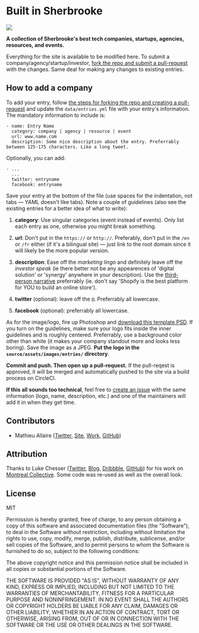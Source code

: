 # Built in Sherbrooke

![](https://circleci.com/gh/allaire/builtinsherbrooke.svg?style=shield&circle-token=:circle-toke)

**A collection of Sherbrooke's best tech companies, startups, agencies, resources, and events.**

Everything for the site is available to be modified here. To submit a company/agency/startup/investor, [fork the repo and submit a pull-request](#how-to-add-a-company) with the changes. Same deal for making any changes to existing entries.

## How to add a company

To add your entry, follow [the steps for forking the repo and creating a pull-request][fork repo] and update the `data/entries.yml` file with your entry's information. The mandatory information to include is:

```
- name: Entry Name
  category: company | agency | resource | event
  url: www.name.com
  description: Some nice description about the entry. Preferrably between 125-175 characters. Like a long tweet.
```

Optionally, you can add:

```
- ...
  ...
  twitter: entryname
  facebook: entryname
```

Save your entry at the bottom of the file (use spaces for the indentation, not tabs — YAML doesn't like tabs). Note a couple of guidelines (also see the existing entries for a better idea of what to write):

1. **category**: Use singular categories (event instead of events). Only list each entry as one, otherwise you might break something.

2. **url**: Don't put in the `https://` or `http://`. Preferably, don't put in the `/en` or `/fr` either (if it's a bilingual site) — just link to the root domain since it will likely be the more popular version.

3. **description**: Ease off the *marketing lingo* and definitely leave off the *investor speak* (ie there better not be any appearences of 'digital solution' or 'synergy' anywhere in your description). Use the [third-person narrative](http://en.wikipedia.org/wiki/Third_person) preferrably (ie. don't say 'Shopify is the best platform for YOU to build an online store').

4. **twitter** (optional): leave off the `@`. Preferrably all lowercase.

5. **facebook** (optional): preferrably all lowercase.

As for the image/logo, fire up Photoshop and [download this template PSD](http://cl.ly/T8j5). If you turn on the guidelines, make sure your logo fits inside the inner guidelines and is roughly centered. Preferrably, use a background color other than white (it makes your company standout more and looks less boring). Save the image as a JPEG. **Put the logo in the `source/assets/images/entries/` directory**.

**Commit and push. Then open up a pull-request.** If the pull-reqest is approved, it will be merged and automatically pushed to the site via a build process on CircleCI.

**If this all sounds too technical**, feel free to [create an issue][create an issue] with the same information (logo, name, description, etc.) and one of the maintainers will add it in when they get time.

## Contributors

 - Mathieu Allaire ([Twitter](https://twitter.com/allaire), [Site](http://www.mathieuallaire.ca/), [Work](http://www.agendrix.com/), [GitHub](https://github.com/lukechesser))

## Attribution

Thanks to Luke Chesser ([Twitter](https://twitter.com/lukechesser), [Blog](http://imluke.me/), [Dribbble](http://dribbble.com/lukechesser), [GitHub](https://github.com/lukechesser)) for his work on [Montreal Collective](https://github.com/lukechesser/montreal-collective/). Some code was re-used as well as the overall look.

## License

MIT

Permission is hereby granted, free of charge, to any person obtaining a copy of this software and associated documentation files (the "Software"), to deal in the Software without restriction, including without limitation the rights to use, copy, modify, merge, publish, distribute, sublicense, and/or sell copies of the Software, and to permit persons to whom the Software is furnished to do so, subject to the following conditions:

The above copyright notice and this permission notice shall be included in all copies or substantial portions of the Software.

THE SOFTWARE IS PROVIDED "AS IS", WITHOUT WARRANTY OF ANY KIND, EXPRESS OR IMPLIED, INCLUDING BUT NOT LIMITED TO THE WARRANTIES OF MERCHANTABILITY, FITNESS FOR A PARTICULAR PURPOSE AND NONINFRINGEMENT. IN NO EVENT SHALL THE AUTHORS OR COPYRIGHT HOLDERS BE LIABLE FOR ANY CLAIM, DAMAGES OR OTHER LIABILITY, WHETHER IN AN ACTION OF CONTRACT, TORT OR OTHERWISE, ARISING FROM, OUT OF OR IN CONNECTION WITH THE SOFTWARE OR THE USE OR OTHER DEALINGS IN THE SOFTWARE.

[fork repo]: https://help.github.com/articles/fork-a-repo
[create an issue]: https://github.com/allaire/builtinsherbrooke

